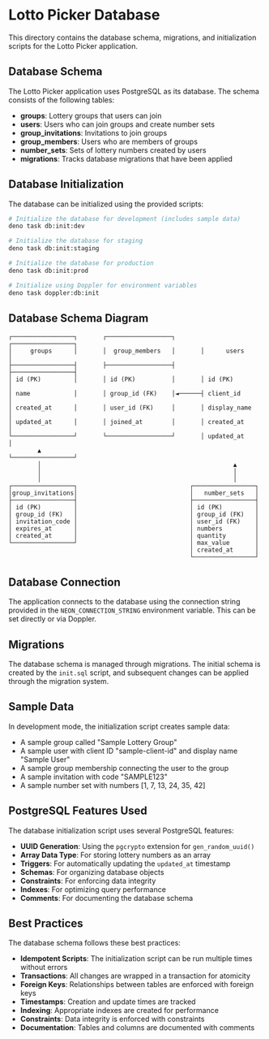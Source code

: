 # Lotto Picker Database

This directory contains the database schema, migrations, and initialization scripts for the Lotto Picker application.

## Database Schema

The Lotto Picker application uses PostgreSQL as its database. The schema consists of the following tables:

- **groups**: Lottery groups that users can join
- **users**: Users who can join groups and create number sets
- **group_invitations**: Invitations to join groups
- **group_members**: Users who are members of groups
- **number_sets**: Sets of lottery numbers created by users
- **migrations**: Tracks database migrations that have been applied

## Database Initialization

The database can be initialized using the provided scripts:

```bash
# Initialize the database for development (includes sample data)
deno task db:init:dev

# Initialize the database for staging
deno task db:init:staging

# Initialize the database for production
deno task db:init:prod

# Initialize using Doppler for environment variables
deno task doppler:db:init
```

## Database Schema Diagram

```
┌─────────────────┐       ┌──────────────────┐       ┌─────────────────┐
│     groups      │       │  group_members   │       │      users      │
├─────────────────┤       ├──────────────────┤       ├─────────────────┤
│ id (PK)         │       │ id (PK)          │       │ id (PK)         │
│ name            │       │ group_id (FK)    │◄──────┤ client_id       │
│ created_at      │       │ user_id (FK)     │       │ display_name    │
│ updated_at      │       │ joined_at        │       │ created_at      │
└─────────────────┘       └──────────────────┘       │ updated_at      │
        ▲                                             └─────────────────┘
        │                                                     ▲
        │                                                     │
        │                                                     │
┌─────────────────┐                               ┌─────────────────┐
│group_invitations│                               │   number_sets   │
├─────────────────┤                               ├─────────────────┤
│ id (PK)         │                               │ id (PK)         │
│ group_id (FK)   │                               │ group_id (FK)   │
│ invitation_code │                               │ user_id (FK)    │
│ expires_at      │                               │ numbers         │
│ created_at      │                               │ quantity        │
└─────────────────┘                               │ max_value       │
                                                  │ created_at      │
                                                  └─────────────────┘
```

## Database Connection

The application connects to the database using the connection string provided in the `NEON_CONNECTION_STRING` environment variable. This can be set directly or via Doppler.

## Migrations

The database schema is managed through migrations. The initial schema is created by the `init.sql` script, and subsequent changes can be applied through the migration system.

## Sample Data

In development mode, the initialization script creates sample data:
- A sample group called "Sample Lottery Group"
- A sample user with client ID "sample-client-id" and display name "Sample User"
- A sample group membership connecting the user to the group
- A sample invitation with code "SAMPLE123"
- A sample number set with numbers [1, 7, 13, 24, 35, 42]

## PostgreSQL Features Used

The database initialization script uses several PostgreSQL features:

- **UUID Generation**: Using the `pgcrypto` extension for `gen_random_uuid()`
- **Array Data Type**: For storing lottery numbers as an array
- **Triggers**: For automatically updating the `updated_at` timestamp
- **Schemas**: For organizing database objects
- **Constraints**: For enforcing data integrity
- **Indexes**: For optimizing query performance
- **Comments**: For documenting the database schema

## Best Practices

The database schema follows these best practices:

- **Idempotent Scripts**: The initialization script can be run multiple times without errors
- **Transactions**: All changes are wrapped in a transaction for atomicity
- **Foreign Keys**: Relationships between tables are enforced with foreign keys
- **Timestamps**: Creation and update times are tracked
- **Indexing**: Appropriate indexes are created for performance
- **Constraints**: Data integrity is enforced with constraints
- **Documentation**: Tables and columns are documented with comments
